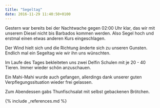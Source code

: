 ```yaml
---
title: "Segeltag"
date: 2016-11-29 11:40:50+0100
---
```

Gestern war bereits bei der Nachtwache gegen 02:00 Uhr klar, das wir mit unserem Diesel nicht bis Barbados kommen werden. Also Segel hoch und erstmal einen etwas anderen Kurs eingeschlagen.

Der Wind hielt sich und die Richtung änderte sich zu unseren Gunsten. Endlich mal ein Segeltag wie wir ihn uns wünschten.

Im Laufe des Tages bekleiteten uns zwei Delfin Schulen mit je 20 - 40 Tieren. Immer wieder schön anzuschauen. 

Ein Mahi-Mahi wurde auch gefangen, allerdings dank unserer guten Verpflegungssituation wieder frei gelassen.

Zum Abendessen gabs Thunfischsalat mit selbst gebackenen Brötchen.

{% include _references.md %}